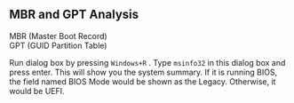 ## MBR and GPT Analysis

 MBR (Master Boot Record)  
 GPT (GUID Partition Table)

 Run dialog box by pressing `Windows+R` . Type `msinfo32` in this dialog box and press enter. This will show you the system summary. If it is running BIOS, the field named BIOS Mode would be shown as the Legacy. Otherwise, it would be UEFI.

 
